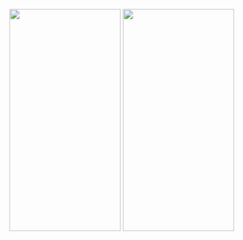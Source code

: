 <img src="https://user-images.githubusercontent.com/26844387/104124825-e0f0f200-5378-11eb-8d73-8a386565bff2.png" width="200" height="400" /> <img src="https://user-images.githubusercontent.com/26844387/104124828-e64e3c80-5378-11eb-907a-8283bd5cb3ab.png" width="200" height="400" />
